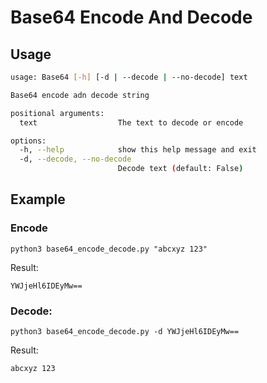 # Base64 Encode And Decode
## Usage
``` bash
usage: Base64 [-h] [-d | --decode | --no-decode] text

Base64 encode adn decode string

positional arguments:
  text                  The text to decode or encode

options:
  -h, --help            show this help message and exit
  -d, --decode, --no-decode
                        Decode text (default: False)
```

## Example
### Encode
```
python3 base64_encode_decode.py "abcxyz 123"
```
Result:
```
YWJjeHl6IDEyMw==
```

### Decode: 
```
python3 base64_encode_decode.py -d YWJjeHl6IDEyMw==
```
Result: 
```
abcxyz 123
```
